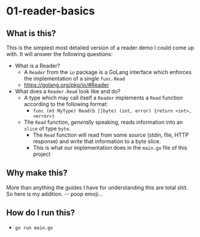 # 01-reader-basics

## What is this?

This is the simplest most detailed version of a reader demo I could come up with. It will answer the following questions:

- What is a Reader?
    - A `Reader` from the `io` package is a GoLang interface which enforces the implementation of a single `func`. `Read`
    - https://golang.org/pkg/io/#Reader
- What does a `Reader.Read` look like and do?
    - A type which may call itself a `Reader` implements a `Read` function according to the following format:
        - `func (mt MyType) Read(b []byte) (int, error) {return <int>, <error>}`
    - The `Read` function, *generally* speaking, reads information into an `slice` of type `byte`.
        - The `Read` function will read from some source (stdin, file, HTTP response) and write that information to a byte slice.
        - This is what our implementation does in the `main.go` file of this project 

## Why make this?

More than anything the guides I have for understanding this are total shit. So here is my addition. -- poop emoji...

## How do I run this?

- `go run main.go`


